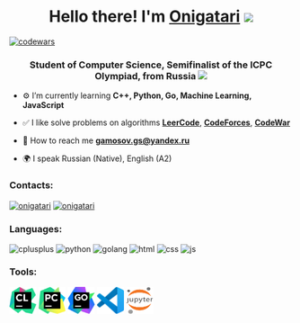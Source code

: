 <h1  align="center"> Hello there! I'm <a  href="https://leetcode.com/Onigatari/">Onigatari</a> <img src="https://img.icons8.com/emoji/48/undefined/pool-8-ball.png"  height="32"/> </h1>

  

[![codewars](https://www.codewars.com/users/Onigatari/badges/small)](https://www.codewars.com/users/Onigatari/badges/small)

  

<h3  align="center"> Student of Computer Science, Semifinalist of the ICPC Olympiad, from Russia <img src="https://img.icons8.com/external-justicon-flat-justicon/24/undefined/external-russia-countrys-flags-justicon-flat-justicon.png"  height="24"/></h3>

  

- ⚙️ I’m currently learning **C++, Python, Go, Machine Learning, JavaScript**

- ✅ I like solve problems on algorithms [**LeerCode**](https://leetcode.com/Onigatari/), [**CodeForces**](https://codeforces.com/profile/Onigatari), [**CodeWar**](https://www.codewars.com/users/Onigatari)

- 📄 How to reach me **[gamosov.gs@yandex.ru](mailto:gamosov.gs@yandex.ru)**

- 🌍 I speak Russian (Native), English (A2)

  

### Contacts:

<p  align="left">

<a  href="https://vk.com/onigatari"  target="blank"><img  align="center"  src="https://img.icons8.com/fluency/48/undefined/vk-circled.png"  alt="onigatari"  height="48"  width="48"/></a>
<a  href="https://t.me/Onigatari"  target="blank"><img  align="center"  src="https://img.icons8.com/fluency/48/undefined/telegram-app.png"  alt="onigatari"  height="48"  width="48" /></a> 

</p>

### Languages:

<p align="left">

<img src="https://img.icons8.com/color/48/undefined/c-plus-plus-logo.png" alt="cplusplus" width="48" height="48"/>
<img src="https://img.icons8.com/color/48/undefined/python--v1.png" alt="python" width="48" height="48"/>
<img src="https://img.icons8.com/color/48/undefined/golang.png" alt="golang" width="48" height="48"/>
<img src="https://img.icons8.com/color/48/undefined/html-5--v1.png" alt="html" width="48" height="48"/>
<img src="https://img.icons8.com/color/48/undefined/css3.png" alt="css" width="48" height="48"/>
<img src="https://img.icons8.com/color/48/undefined/javascript--v1.png" alt="js" width="48" height="48"/>

</p>

### Tools:

<p align="left">

<img src="https://github.com/Onigatari/Onigatari/blob/master/icons/CLion.svg" alt="clion" width="48" height="48"/>
<img src="https://github.com/Onigatari/Onigatari/blob/master/icons/PyCharm.svg" alt="pycharm" width="48" height="48"/>
<img src="https://github.com/Onigatari/Onigatari/blob/master/icons/GoLand.svg" alt="goland" width="48" height="48"/>
<img src="https://github.com/Onigatari/Onigatari/blob/master/icons/VS-code.svg" alt="goland" width="48" height="48"/>
<img src="https://github.com/Onigatari/Onigatari/blob/master/icons/Jupyter.svg" alt="jupyter" width="48" height="48"/>


</p>